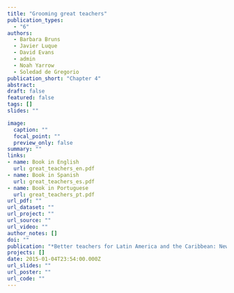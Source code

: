 ```yaml
---
title: "Grooming great teachers"
publication_types:
  - "6"
authors:
  - Barbara Bruns
  - Javier Luque
  - David Evans
  - admin
  - Noah Yarrow
  - Soledad de Gregorio
publication_short: "Chapter 4"
abstract: 
draft: false
featured: false
tags: []
slides: ""

image:
  caption: ""
  focal_point: ""
  preview_only: false
summary: ""
links:
- name: Book in English
  url: great_teachers_en.pdf
- name: Book in Spanish
  url: great_teachers_es.pdf
- name: Book in Portuguese
  url: great_teachers_pt.pdf
url_pdf: ""
url_dataset: ""
url_project: ""
url_source: ""
url_video: ""
author_notes: []
doi: ""
publication: "*Better teachers for Latin America and the Caribbean: New Evidence on Strategies for Teacher Quality and Student Learning*"
projects: []
date: 2015-01-04T23:54:00.000Z
url_slides: ""
url_poster: ""
url_code: ""
---
```

